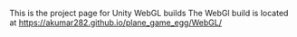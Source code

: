 This is the project page for Unity WebGL builds
The WebGl build is located at https://akumar282.github.io/plane_game_egg/WebGL/

